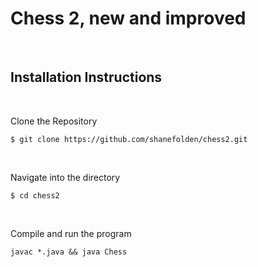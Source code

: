 
# Chess 2, new and improved      

&nbsp;
## Installation Instructions 
 
&nbsp;
&nbsp;

Clone the Repository
```
$ git clone https://github.com/shanefolden/chess2.git
```
&nbsp;

Navigate into the directory
```
$ cd chess2
```
&nbsp;

Compile and run the program
```
javac *.java && java Chess
```


